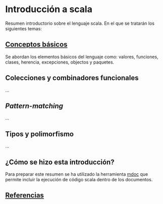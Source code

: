 # Introducción a scala

Resumen introductorio sobre el lenguaje scala. En el que se tratarán los siguientes temas:

## [Conceptos básicos](basics.md)

Se abordan los elementos básicos del lenguaje como: valores, funciones, clases, herencia, excepciones, objectos y paquetes.

## Colecciones y combinadores funcionales

...

## *Pattern-matching*

...

## Tipos y polimorfismo

...

## ¿Cómo se hizo esta introducción?

Para preparar este resumen se ha utilizado la herramienta [mdoc](https://scalameta.org/mdoc/) que permite incluir la ejecución de código scala dentro de los documentos.

## [Referencias](references.md)


